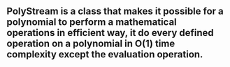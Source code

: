 ## PolyStream is a class that makes it possible for a polynomial to perform a mathematical operations in efficient way, it do every defined operation on a polynomial in O(1) time complexity except the evaluation operation. 
